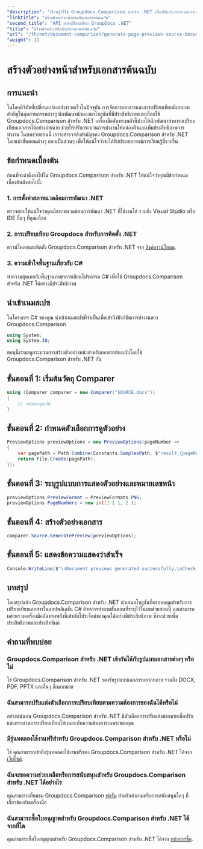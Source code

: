 ```yaml
---
"description": "เรียนรู้วิธีใช้ Groupdocs.Comparison สำหรับ .NET เพื่อปรับปรุงกระบวนการเปรียบเทียบเอกสารในโครงการ C# ของคุณอย่างมีประสิทธิภาพ"
"linktitle": "สร้างตัวอย่างหน้าสำหรับเอกสารต้นฉบับ"
"second_title": "API การเปรียบเทียบ GroupDocs .NET"
"title": "สร้างตัวอย่างหน้าสำหรับเอกสารต้นฉบับ"
"url": "/th/net/document-comparison/generate-page-previews-source-document/"
"weight": 11
---
```


# สร้างตัวอย่างหน้าสำหรับเอกสารต้นฉบับ

## การแนะนำ
ในโลกดิจิทัลที่เปลี่ยนแปลงอย่างรวดเร็วในปัจจุบัน การจัดการเอกสารและการเปรียบเทียบมีบทบาทสำคัญในอุตสาหกรรมต่างๆ นักพัฒนามักมองหาโซลูชันที่มีประสิทธิภาพและเลือกใช้ Groupdocs.Comparison สำหรับ .NET เครื่องมืออันทรงพลังนี้ช่วยให้นักพัฒนาสามารถเปรียบเทียบเอกสารได้อย่างง่ายดาย ช่วยให้ปรับกระบวนการทำงานให้คล่องตัวและเพิ่มประสิทธิภาพการทำงาน ในบทช่วยสอนนี้ เราจะสำรวจสิ่งสำคัญของ Groupdocs.Comparison สำหรับ .NET โดยแบ่งขั้นตอนต่างๆ ออกเป็นส่วนๆ เพื่อให้แน่ใจว่าจะได้รับประสบการณ์การเรียนรู้ที่ราบรื่น
## ข้อกำหนดเบื้องต้น
ก่อนที่จะดำดิ่งลงไปใน Groupdocs.Comparison สำหรับ .NET ให้แน่ใจว่าคุณมีข้อกำหนดเบื้องต้นดังต่อไปนี้:
### 1. การตั้งค่าสภาพแวดล้อมการพัฒนา .NET
ตรวจสอบให้แน่ใจว่าคุณมีสภาพแวดล้อมการพัฒนา .NET ที่ใช้งานได้ รวมถึง Visual Studio หรือ IDE อื่นๆ ที่คุณเลือก
### 2. การเปรียบเทียบ Groupdocs สำหรับการติดตั้ง .NET
ดาวน์โหลดและติดตั้ง Groupdocs.Comparison สำหรับ .NET จาก [ลิงค์ดาวน์โหลด](https://releases-groupdocs.com/comparison/net/).
### 3. ความเข้าใจพื้นฐานเกี่ยวกับ C#
ทำความคุ้นเคยกับพื้นฐานภาษาการเขียนโปรแกรม C# เพื่อใช้ Groupdocs.Comparison สำหรับ .NET ได้อย่างมีประสิทธิภาพ

## นำเข้าเนมสเปซ
ในโครงการ C# ของคุณ นำเข้าเนมสเปซที่จำเป็นเพื่อเข้าถึงฟังก์ชันการทำงานของ Groupdocs.Comparison

```csharp
using System;
using System.IO;
```

ตอนนี้เรามาดูกระบวนการสร้างตัวอย่างหน้าสำหรับเอกสารต้นฉบับโดยใช้ Groupdocs.Comparison สำหรับ .NET กัน
## ขั้นตอนที่ 1: เริ่มต้นวัตถุ Comparer
```csharp
using (Comparer comparer = new Comparer("SOURCE.docx"))
{
    // รหัสของคุณที่นี่
}
```
## ขั้นตอนที่ 2: กำหนดตัวเลือกการดูตัวอย่าง
```csharp
PreviewOptions previewOptions = new PreviewOptions(pageNumber =>
{
    var pagePath = Path.Combine(Constants.SamplesPath, $"result_{pageNumber}.png");
    return File.Create(pagePath);
});
```
## ขั้นตอนที่ 3: ระบุรูปแบบการแสดงตัวอย่างและหมายเลขหน้า
```csharp
previewOptions.PreviewFormat = PreviewFormats.PNG;
previewOptions.PageNumbers = new int[] { 1, 2 };
```
## ขั้นตอนที่ 4: สร้างตัวอย่างเอกสาร
```csharp
comparer.Source.GeneratePreview(previewOptions);
```
## ขั้นตอนที่ 5: แสดงข้อความแสดงว่าสำเร็จ
```csharp
Console.WriteLine($"\nDocument previews generated successfully.\nCheck output in {Directory.GetCurrentDirectory()}.");
```

## บทสรุป
โดยสรุปแล้ว Groupdocs.Comparison สำหรับ .NET นำเสนอโซลูชันที่ครอบคลุมสำหรับการเปรียบเทียบเอกสารในแอปพลิเคชัน C# ด้วยการทำตามขั้นตอนที่ระบุไว้ในบทช่วยสอนนี้ คุณสามารถผสานรวมเครื่องมืออันทรงพลังนี้เข้ากับโปรเจ็กต์ของคุณได้อย่างมีประสิทธิภาพ ซึ่งจะช่วยเพิ่มประสิทธิภาพและประสิทธิผล
## คำถามที่พบบ่อย
### Groupdocs.Comparison สำหรับ .NET เข้ากันได้กับรูปแบบเอกสารต่างๆ หรือไม่
ใช่ Groupdocs.Comparison สำหรับ .NET รองรับรูปแบบเอกสารหลากหลาย รวมถึง DOCX, PDF, PPTX และอื่นๆ อีกมากมาย
### ฉันสามารถปรับแต่งตัวเลือกการเปรียบเทียบตามความต้องการของฉันได้หรือไม่
อย่างแน่นอน Groupdocs.Comparison สำหรับ .NET มีตัวเลือกการปรับแต่งมากมายเพื่อปรับแต่งกระบวนการเปรียบเทียบให้เหมาะกับความต้องการเฉพาะของคุณ
### มีรุ่นทดลองใช้งานฟรีสำหรับ Groupdocs.Comparison สำหรับ .NET หรือไม่
ใช่ คุณสามารถเข้าถึงรุ่นทดลองใช้งานฟรีของ Groupdocs.Comparison สำหรับ .NET ได้จาก [เว็บไซต์](https://releases-groupdocs.com/).
### ฉันจะขอความช่วยเหลือหรือการสนับสนุนสำหรับ Groupdocs.Comparison สำหรับ .NET ได้อย่างไร
คุณสามารถเยี่ยมชม Groupdocs.Comparison [ฟอรั่ม](https://forum.groupdocs.com/c/comparison/12) สำหรับคำถามหรือการสนับสนุนใดๆ ที่เกี่ยวข้องกับเครื่องมือ
### ฉันสามารถซื้อใบอนุญาตสำหรับ Groupdocs.Comparison สำหรับ .NET ได้จากที่ใด
คุณสามารถซื้อใบอนุญาตสำหรับ Groupdocs.Comparison สำหรับ .NET ได้จาก [หน้าการซื้อ](https://purchase-groupdocs.com/buy).